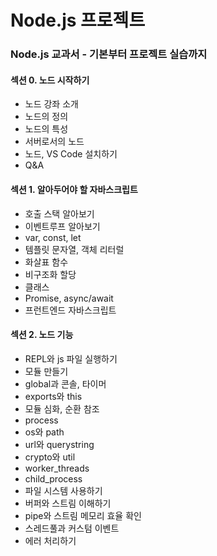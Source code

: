 # Node.js 프로젝트

### Node.js 교과서 - 기본부터 프로젝트 실습까지

#### 섹션 0. 노드 시작하기

* 노드 강좌 소개
* 노드의 정의
* 노드의 특성
* 서버로서의 노드
* 노드, VS Code 설치하기
* Q&A

#### 섹션 1. 알아두어야 할 자바스크립트

* 호출 스택 알아보기
* 이벤트루프 알아보기
* var, const, let
* 템플릿 문자열, 객체 리터럴
* 화살표 함수
* 비구조화 할당
* 클래스
* Promise, async/await
* 프런트엔드 자바스크립트

#### 섹션 2. 노드 기능

* REPL와 js 파일 실행하기
* 모듈 만들기
* global과 콘솔, 타이머
* exports와 this
* 모듈 심화, 순환 참조
* process
* os와 path
* url와 querystring
* crypto와 util
* worker_threads
* child_process
* 파일 시스템 사용하기
* 버퍼와 스트림 이해하기
* pipe와 스트림 메모리 효율 확인
* 스레드풀과 커스텀 이벤트
* 에러 처리하기
